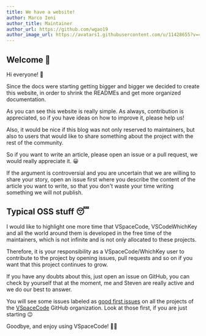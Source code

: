 ```yaml
---
title: We have a website!
author: Marco Ieni
author_title: Maintainer
author_url: https://github.com/wgao19
author_image_url: https://avatars1.githubusercontent.com/u/11428655?v=4
---
```


## Welcome 🥳

Hi everyone! 👋

Since the docs were starting getting bigger and bigger we decided to create
this website, in order to shrink the READMEs and get more organized documentation.

As you can see this website is really simple. As always, contribution is
appreciated, so if you have ideas on how to improve it, please help us!

Also, it would be nice if this blog was not only reserved to maintainers, but also
to users that would like to share something about the project with the rest of the
community.

So if you want to write an article, please open an issue or a pull request, we
would really appreciate it. 😀

If the argument is controversial and you are uncertain that we are willing to
share your story, open an issue first where you describe the content of the article
you want to write, so that you don't waste your time writing something we will
not publish.

## Typical OSS stuff 😴

I would like to highlight one more time that VSpaceCode, VSCodeWhichKey and all the
world around them is developed in the free time of the maintainers, which is not
infinite and is not only allocated to these projects.

Therefore, it is your responsibility as a VSpaceCode/WhichKey user
to contribute to the project by opening issues, pull requests and so on if you
want that this project continues to grow.

If you have any doubts about this, just open an issue on GitHub, you can check by
yourself that at the moment, me and Steven are really active and we do our best
to answer.

You will see some issues labeled as
[good first issues](https://github.com/VSpaceCode/VSpaceCode/issues?q=is%3Aissue+is%3Aopen+label%3A%22good+first+issue%22)
on all the projects of the [VSpaceCode](https://github.com/VSpaceCode)
GitHub organization. Look at those first, if you are just starting 😉

Goodbye, and enjoy using VSpaceCode! ‍🧑‍🚀
